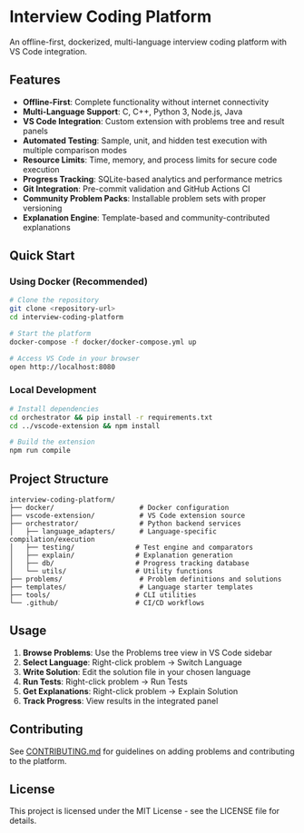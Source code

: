 # Interview Coding Platform

An offline-first, dockerized, multi-language interview coding platform with VS Code integration.

## Features

- **Offline-First**: Complete functionality without internet connectivity
- **Multi-Language Support**: C, C++, Python 3, Node.js, Java
- **VS Code Integration**: Custom extension with problems tree and result panels
- **Automated Testing**: Sample, unit, and hidden test execution with multiple comparison modes
- **Resource Limits**: Time, memory, and process limits for secure code execution
- **Progress Tracking**: SQLite-based analytics and performance metrics
- **Git Integration**: Pre-commit validation and GitHub Actions CI
- **Community Problem Packs**: Installable problem sets with proper versioning
- **Explanation Engine**: Template-based and community-contributed explanations

## Quick Start

### Using Docker (Recommended)

```bash
# Clone the repository
git clone <repository-url>
cd interview-coding-platform

# Start the platform
docker-compose -f docker/docker-compose.yml up

# Access VS Code in your browser
open http://localhost:8080
```

### Local Development

```bash
# Install dependencies
cd orchestrator && pip install -r requirements.txt
cd ../vscode-extension && npm install

# Build the extension
npm run compile
```

## Project Structure

```
interview-coding-platform/
├── docker/                     # Docker configuration
├── vscode-extension/           # VS Code extension source
├── orchestrator/               # Python backend services
│   ├── language_adapters/      # Language-specific compilation/execution
│   ├── testing/               # Test engine and comparators
│   ├── explain/               # Explanation generation
│   ├── db/                    # Progress tracking database
│   └── utils/                 # Utility functions
├── problems/                   # Problem definitions and solutions
├── templates/                  # Language starter templates
├── tools/                     # CLI utilities
└── .github/                   # CI/CD workflows
```

## Usage

1. **Browse Problems**: Use the Problems tree view in VS Code sidebar
2. **Select Language**: Right-click problem → Switch Language
3. **Write Solution**: Edit the solution file in your chosen language
4. **Run Tests**: Right-click problem → Run Tests
5. **Get Explanations**: Right-click problem → Explain Solution
6. **Track Progress**: View results in the integrated panel

## Contributing

See [CONTRIBUTING.md](CONTRIBUTING.md) for guidelines on adding problems and contributing to the platform.

## License

This project is licensed under the MIT License - see the LICENSE file for details.
